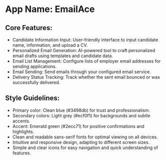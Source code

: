 # **App Name**: EmailAce

## Core Features:

- Candidate Information Input: User-friendly interface to input candidate name, information, and upload a CV.
- Personalized Email Generation: AI-powered tool to craft personalized email drafts using templates and candidate data.
- Email List Management: Configure lists of employer email addresses for sending applications.
- Email Sending: Send emails through your configured email service.
- Delivery Status Tracking: Track whether the sent email bounced or was successfully delivered.

## Style Guidelines:

- Primary color: Clean blue (#3498db) for trust and professionalism.
- Secondary colors: Light grey (#ecf0f1) for backgrounds and subtle accents.
- Accent: Emerald green (#2ecc71) for positive confirmations and highlights.
- Clean and readable sans-serif fonts for optimal viewing on all devices.
- Intuitive and responsive design, adapting to different screen sizes.
- Simple and clear icons for easy navigation and quick understanding of features.